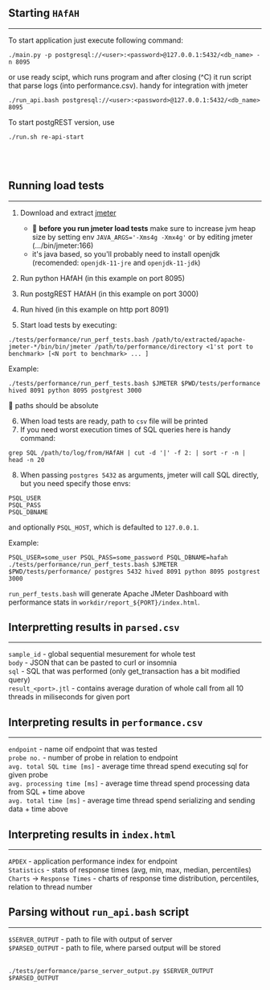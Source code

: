 ## Starting `HAfAH`
---
To start application just execute following command:

```
./main.py -p postgresql://<user>:<password>@127.0.0.1:5432/<db_name> -n 8095
```

or use ready scipt, which runs program and after closing (^C) it run script that parse logs (into performance.csv). handy for integration with jmeter

```
./run_api.bash postgresql://<user>:<password>@127.0.0.1:5432/<db_name> 8095
```

To start postgREST version, use

```
./run.sh re-api-start
```

<br><br>

## Running load tests
---



1. Download and extract [jmeter](https://jmeter.apache.org/download_jmeter.cgi)
	- :rotating_light: **before you run jmeter load tests** make sure to increase jvm heap size by setting env `JAVA_ARGS='-Xms4g -Xmx4g'` or by editing jmeter (.../bin/jmeter:166)
	- it's java based, so you'll probably need to install openjdk (recomended: `openjdk-11-jre` and `openjdk-11-jdk`)


2. Run python HAfAH (in this example on port 8095)
3. Run postgREST HAfAH (in this example on port 3000)
4. Run hived (in this example on http port 8091)
5. Start load tests by executing:

```
./tests/performance/run_perf_tests.bash /path/to/extracted/apache-jmeter-*/bin/bin/jmeter /path/to/performance/directory <1'st port to benchmark> [<N port to benchmark> ... ]
```

Example:
```
./tests/performance/run_perf_tests.bash $JMETER $PWD/tests/performance hived 8091 python 8095 postgrest 3000
```

:memo: paths should be absolute

6. When load tests are ready, path to `csv` file will be printed
7. If you need worst execution times of SQL queries here is handy command:

```
grep SQL /path/to/log/from/HAfAH | cut -d '|' -f 2: | sort -r -n | head -n 20
```
8. When passing `postgres 5432` as arguments, jmeter will call SQL directly, but you need specify those envs:

```
PSQL_USER
PSQL_PASS
PSQL_DBNAME
```

and optionally `PSQL_HOST`, which is defaulted to `127.0.0.1`.

Example:

	PSQL_USER=some_user PSQL_PASS=some_password PSQL_DBNAME=hafah ./tests/performance/run_perf_tests.bash $JMETER $PWD/tests/performance/ postgres 5432 hived 8091 python 8095 postgrest 3000

`run_perf_tests.bash` will generate Apache JMeter Dashboard with performance stats in `workdir/report_${PORT}/index.html`.

## Interpretting results in `parsed.csv`
---

`sample_id` - global sequential mesurement for whole test <br>
`body` - JSON that can be pasted to curl or insomnia <br>
`sql` - SQL that was performed (only get_transaction has a bit modified query) <br>
`result_<port>.jtl` - contains average duration of whole call from all 10 threads in miliseconds for given port


## Interpreting results in `performance.csv`
---

`endpoint` - name oif endpoint that was tested<br>
`probe no.` - number of probe in relation to endpoint<br>
`avg. total SQL time [ms]` - average time thread spend executing sql for given probe<br>
`avg. processing time [ms]` - average time thread spend processing data from SQL + time above<br>
`avg. total time [ms]` - average time thread spend serializing and sending data + time above


## Interpreting results in `index.html`
---

`APDEX` - application performance index for endpoint<br>
`Statistics` - stats of response times (avg, min, max, median, percentiles)<br>
`Charts` -> `Response Times` - charts of response time distribution, percentiles, relation to thread number<br>


## Parsing without `run_api.bash` script
---

`$SERVER_OUTPUT` - path to file with output of server<br>
`$PARSED_OUTPUT` - path to file, where parsed output will be stored<br><br>

```
./tests/performance/parse_server_output.py $SERVER_OUTPUT $PARSED_OUTPUT
```
